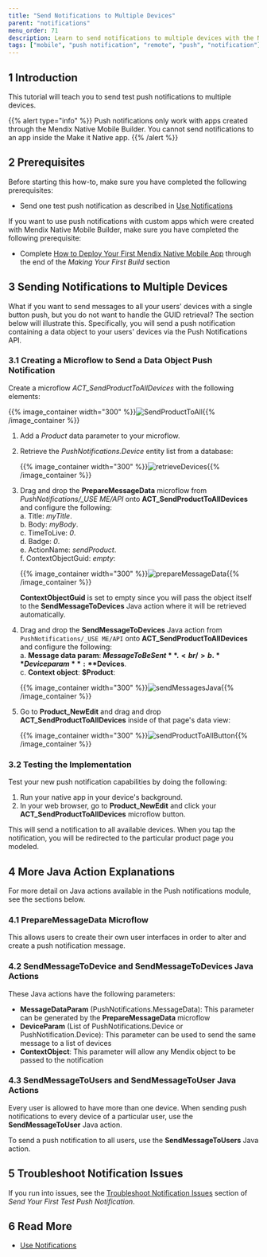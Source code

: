 ```yaml
---
title: "Send Notifications to Multiple Devices"
parent: "notifications"
menu_order: 71
description: Learn to send notifications to multiple devices with the Native Mobile Builder.
tags: ["mobile", "push notification", "remote", "push", "notification"]
---
```


## 1 Introduction

This tutorial will teach you to send test push notifications to multiple devices.

{{% alert type="info" %}}
Push notifications only work with apps created through the Mendix Native Mobile Builder. You cannot send notifications to an app inside the Make it Native app.
{{% /alert %}}

## 2 Prerequisites

Before starting this how-to, make sure you have completed the following prerequisites:


* Send one test push notification as described in [Use Notifications](notifications)

If you want to use push notifications with custom apps which were created with Mendix Native Mobile Builder, make sure you have completed the following prerequisite:

* Complete [How to Deploy Your First Mendix Native Mobile App](/howto/mobile/deploying-native-app) through the end of the *Making Your First Build* section

## 3 Sending Notifications to Multiple Devices

What if you want to send messages to all your users' devices with a single button push, but you do not want to handle the GUID retrieval? The section below will illustrate this. Specifically, you will send a push notification containing a data object to your users' devices via the Push Notifications API.

### 3.1 Creating a Microflow to Send a Data Object Push Notification 

Create a microflow *ACT_SendProductToAllDevices* with the following elements:

{{% image_container width="300" %}}![SendProductToAll](attachments/native-remote-push/modeler/SendProductToAll.png){{% /image_container %}}

1. Add a *Product* data parameter to your microflow.
2. Retrieve the *PushNotifications.Device* entity list from a database:

    {{% image_container width="300" %}}![retrieveDevices](attachments/native-remote-push/modeler/retrieveDevices.png){{% /image_container %}}
    
3. Drag and drop the **PrepareMessageData** microflow from *PushNotifications/_USE ME/API* onto **ACT_SendProductToAllDevices** and configure the following:<br />
	a. Title: *myTitle*.<br />
	b. Body: *myBody*.<br />
	c. TimeToLive: *0*.<br />
	d. Badge: *0*.<br />
	e. ActionName: *sendProduct*.<br />
	f. ContextObjectGuid: *empty*:
	
	{{% image_container width="300" %}}![prepareMessageData](attachments/native-remote-push/modeler/prepareMessageData.png){{% /image_container %}}

	**ContextObjectGuid** is set to empty since you will pass the object itself to the **SendMessageToDevices** Java action where it will be retrieved automatically. 

4. Drag and drop the **SendMessageToDevices** Java action from `PushNotifications/_USE ME/API` onto **ACT_SendProductToAllDevices** and configure the following:<br />
	a. **Message data param**: **$MessageToBeSent**.<br />
	b. **Device param**: **$Devices**.<br />
	c. **Context object**: **$Product**:
	
	{{% image_container width="300" %}}![sendMessagesJava](attachments/native-remote-push/modeler/sendMessagesJava.png){{% /image_container %}}
  
5. Go to **Product_NewEdit** and drag and drop **ACT_SendProductToAllDevices** inside of that page's data view:

	{{% image_container width="300" %}}![sendProductToAllButton](attachments/native-remote-push/modeler/sendProductToAllButton.png){{% /image_container %}}

### 3.2 Testing the Implementation

Test your new push notification capabilities by doing the following:

1. Run your native app in your device's background.
2. In your web browser, go to **Product_NewEdit** and click your **ACT_SendProductToAllDevices** microflow button. 

This will send a notification to all available devices. When you tap the notification, you will be redirected to the particular product page you modeled.

## 4 More Java Action Explanations

For more detail on Java actions available in the Push notifications module, see the sections below.

### 4.1 PrepareMessageData Microflow

This allows users to create their own user interfaces in order to alter and create a push notification message. 

### 4.2 SendMessageToDevice and SendMessageToDevices Java Actions

These Java actions have the following parameters:

* **MessageDataParam** (PushNotifications.MessageData): This parameter can be generated by the **PrepareMessageData** microflow
* **DeviceParam** (List of PushNotifications.Device or PushNotification.Device): This parameter can be used to send the same message to a list of devices
* **ContextObject**: This parameter will allow any Mendix object to be passed to the notification

### 4.3 SendMessageToUsers and SendMessageToUser Java Actions

Every user is allowed to have more than one device. When sending push notifications to every device of a particular user, use  the **SendMessageToUser** Java action.

To send a push notification to all users, use the **SendMessageToUsers** Java action.

## 5 Troubleshoot Notification Issues

If you run into issues, see the [Troubleshoot Notification Issues](notif-send-test#troubleshoot) section of *Send Your First Test Push Notification*.

## 6 Read More

* [Use Notifications](notifications)